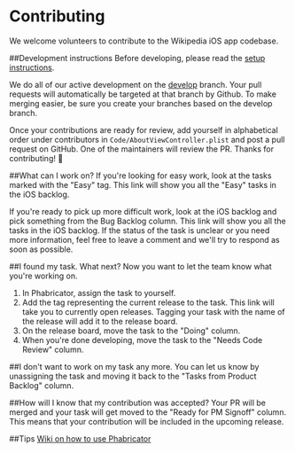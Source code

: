 # Contributing
We welcome volunteers to contribute to the Wikipedia iOS app codebase.

##Development instructions
Before developing, please read the [setup instructions](README.md).

We do all of our active development on the [develop](https://github.com/wikimedia/wikipedia-ios) branch. Your pull requests will automatically be targeted at that branch by Github. To make merging easier, be sure you create your branches based on the develop branch.

Once your contributions are ready for review, add yourself in alphabetical order under contributors in `Code/AboutViewController.plist` and post a pull request on GitHub. One of the maintainers will review the PR. Thanks for contributing! 🎉

##What can I work on?
If you're looking for easy work, look at the tasks marked with the "Easy" tag. This link will show you all the "Easy" tasks in the iOS backlog.

If you're ready to pick up more difficult work, look at the iOS backlog and pick something from the Bug Backlog column. This link will show you all the tasks in the iOS backlog. If the status of the task is unclear or you need more information, feel free to leave a comment and we'll try to respond as soon as possible.

##I found my task. What next?
Now you want to let the team know what you're working on.

1. In Phabricator, assign the task to yourself.
2. Add the tag representing the current release to the task. This link will take you to currently open releases. Tagging your task with the name of the release will add it to the release board.
3. On the release board, move the task to the "Doing" column.
4. When you're done developing, move the task to the "Needs Code Review" column.

##I don't want to work on my task any more.
You can let us know by unassigning the task and moving it back to the "Tasks from Product Backlog" column.

##How will I know that my contribution was accepted?
Your PR will be merged and your task will get moved to the "Ready for PM Signoff" column. This means that your contribution will be included in the upcoming release.

##Tips
[Wiki on how to use Phabricator](https://www.mediawiki.org/wiki/Phabricator/Project_management)



